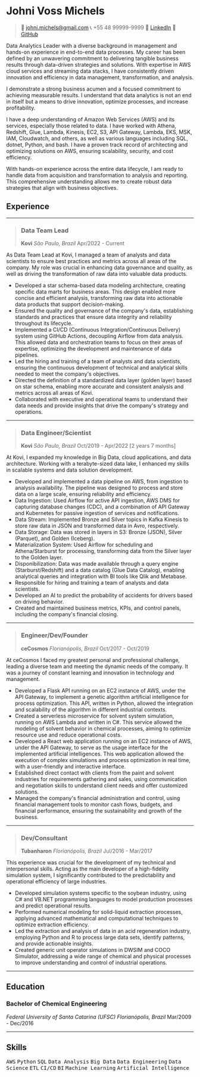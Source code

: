 # Johni Voss Michels

> :email: johni.michels@gmail.com
> :telephone_receiver: +55 48 99999-9999
> :link: [LinkedIn](https://www.linkedin.com/in/johni-michels/?locale=en_US)
> :link: [GitHub](https://github.com/johnimichels)

Data Analytics Leader with a diverse background in management and hands-on experience in end-to-end data processes. My career has been defined by an unwavering commitment to delivering tangible business results through data-driven strategies and solutions. With expertise in AWS cloud services and streaming data stacks, I have consistently driven innovation and efficiency in data management, transformation, and analysis.

I demonstrate a strong business acumen and a focused commitment to achieving measurable results. I understand that data analytics is not an end in itself but a means to drive innovation, optimize processes, and increase profitability.

I have a deep understanding of Amazon Web Services (AWS) and its services, especially those related to data. I have worked with Athena, Redshift, Glue, Lambda, Kinesis, EC2, S3, API Gateway, Lambda, EKS, MSK, IAM, Cloudwatch, and others, as well as various languages including SQL, dotnet, Python, and bash. I have a proven track record of architecting and optimizing solutions on AWS, ensuring scalability, security, and cost efficiency.

With hands-on experience across the entire data lifecycle, I am ready to handle data from acquisition and transformation to analysis and reporting. This comprehensive understanding allows me to create robust data strategies that align with business objectives.

## Experience

___

> ### Data Team Lead
>
> **Kovi**
> *São Paulo, Brazil*
> Apr/2022 - Current

As Data Team Lead at Kovi, I managed a team of analysts and data scientists to ensure best practices and metrics across all areas of the company. My role was crucial in enhancing data governance and quality, as well as driving the transformation of raw data into valuable data products.

- Developed a star schema-based data modeling architecture, creating specific data marts for business areas. This design enabled more concise and efficient analysis, transforming raw data into actionable data products that support decision-making.
- Ensured the quality and governance of the company's data, establishing standards and practices that ensure data integrity and reliability throughout its lifecycle.
- Implemented a CI/CD (Continuous Integration/Continuous Delivery) system using GitHub Actions, decoupling Airflow from data analysis. This allowed data and orchestration teams to focus on their areas of expertise, optimizing the development and maintenance of data pipelines.
- Led the hiring and training of a team of analysts and data scientists, ensuring the continuous development of technical and analytical skills needed to meet the company's objectives.
- Directed the definition of a standardized data layer (golden layer) based on star schema, enabling more accurate and consistent analysis and metrics across all areas of Kovi.
- Collaborated with executive and operational teams to understand their data needs and provide insights that drive the company's strategy and operations.

___

> ### Data Engineer/Scientist
>
> **Kovi**
> *São Paulo, Brazil*
> Oct/2019 - Apr/2022 [2 years 7 months]

At Kovi, I expanded my knowledge in Big Data, cloud applications, and data architecture. Working with a terabyte-sized data lake, I enhanced my skills in scalable systems and data solution development.

- Developed and implemented a data pipeline on AWS, from ingestion to analysis availability. The pipeline was designed to process and store data on a large scale, ensuring reliability and efficiency.
- Data Ingestion: Used Airflow for active API ingestion, AWS DMS for capturing database changes (CDC), and a combination of API Gateway and Kubernetes for passive ingestion of services and notifications.
- Data Stream: Implemented Bronze and Silver topics in Kafka Kinesis to store raw data in JSON and transformed data in Avro, respectively.
- Data Storage: Data was stored in layers in S3: Bronze (JSON), Silver (Parquet), and Golden (Iceberg).
- Materialization System: Used Airflow for scheduling and Athena/Starburst for processing, transforming data from the Silver layer to the Golden layer.
- Disponibilization: Data was made available through a query engine (Starburst/Redshift) and a data catalog (Glue Data Catalog), enabling analytical queries and integration with BI tools like Qlik and Metabase.
- Responsible for hiring and training a team of analysts and data scientists.
- Developed an AI to predict the probability of accidents for drivers based on driving behavior.
- Created and maintained business metrics, KPIs, and control panels, including the company's financial closing.

___

> ### Engineer/Dev/Founder
>
> **ceCosmos**
> *Florianópolis, Brazil*
> Oct/2017 - Oct/2019

At ceCosmos I faced my greatest personal and professional challenge, leading a diverse team and meeting the dynamic needs of the company. It was a journey of constant learning and innovation in technology and management.

- Developed a Flask API running on an EC2 instance of AWS, under the API Gateway, to implement a genetic algorithm artificial intelligence for process optimization. This API, written in Python, allowed the integration and scalability of the algorithm in different industrial contexts.
- Created a serverless microservice for solvent system simulation, running on AWS Lambda and written in C#. This service allowed the modeling of solvent behavior in chemical processes, aiming to optimize resource use and reduce operational costs.
- Developed a React web application running on an EC2 instance of AWS, under the API Gateway, to serve as the usage interface for the implemented artificial intelligences. This web application allowed the execution of complex simulations and process optimization in real time, with a user-friendly and interactive interface.
- Established direct contact with clients from the paint and solvent industries for requirements gathering and sales, using communication and negotiation skills to understand client needs and offer customized solutions.
- Managed the company's financial administration and control, using financial management tools to monitor cash flows, budgets, and financial performance, ensuring the sustainability and growth of the business.

___

> ### Dev/Consultant
>
> **Tubanharon**
> *Florianópolis, Brazil*
> Jul/2016 - Mar/2017

This experience was crucial for the development of my technical and interpersonal skills. Acting as the main developer of a high-fidelity simulation system, I significantly contributed to the predictability and operational efficiency of large industries.

- Developed simulation systems specific to the soybean industry, using C# and VB.NET programming languages to model production processes and predict operational results.
- Performed numerical modeling for solid-liquid extraction processes, applying advanced mathematical and computational techniques to optimize extraction efficiency.
- Led the extraction and analysis of data in an acid regeneration industry, employing Python and R to process large data sets, identify patterns, and provide actionable insights.
- Created generic unit operator simulations in DWSIM and COCO Simulator, addressing a wide range of chemical and physical processes to improve understanding and control of industrial operations.

___

## Education

### Bachelor of Chemical Engineering

*Federal University of Santa Catarina (UFSC)*
*Florianópolis, Brazil*
Mar/2009 - Dec/2016

___

## Skills

<kbd>AWS</kbd> <kbd>Python</kbd> <kbd>SQL</kbd> <kbd>Data Analysis</kbd> <kbd>Big Data</kbd> <kbd>Data Engineering</kbd> <kbd>Data Science</kbd> <kbd>ETL</kbd> <kbd>CI/CD</kbd> <kbd>BI</kbd> <kbd>Machine Learning</kbd> <kbd>Artificial Intelligence</kbd>
